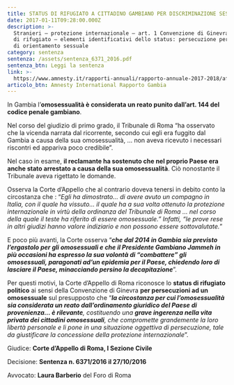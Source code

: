 ```yaml
---
title: STATUS DI RIFUGIATO A CITTADINO GAMBIANO PER DISCRIMINAZIONE SESSUALE
date: 2017-01-11T09:28:00.000Z
description: >-
  Stranieri – protezione internazionale – art. 1 Convenzione di Ginevra: status
  di rifugiato – elementi identificativi dello status: persecuzione per motivi
  di orientamento sessuale
category: sentenza
sentenza: /assets/sentenza_6371_2016.pdf
sentenza_btn: Leggi la sentenza
link: >-
  https://www.amnesty.it/rapporti-annuali/rapporto-annuale-2017-2018/africa/gambia/
articolo_btn: Amnesty International Rapporto Gambia
---
```

In Gambia l’**omosessualità è considerata un reato punito dall’art. 144 del codice penale gambiano**.

Nel corso del giudizio di primo grado, il Tribunale di Roma “ha osservato che la vicenda narrata dal ricorrente, secondo cui egli era fuggito dal Gambia a causa della sua omosessualità, … non aveva ricevuto i necessari riscontri ed appariva poco credibile”.

Nel caso in esame, **il reclamante ha sostenuto che nel proprio Paese era anche stato arrestato a causa della sua omosessualità**. Ciò nonostante il Tribunale aveva rigettato le domande.

Osserva la Corte d’Appello che al contrario doveva tenersi in debito conto la circostanza che : “_Egli ha dimostrato… di avere avuto un compagno in Italia, con il quale ha vissuto… il quale ha a sua volta ottenuto la protezione internazionale in virtù della ordinanza del Tribunale di Roma … nel corso della quale il teste ha riferito di essere omosessuale.” Infatti, “le prove rese in altri giudizi hanno valore indiziario e non possono essere sottovalutate._”

E poco più avanti, la Corte osserva “**_che dal 2014 in Gambia sia previsto l’ergastolo per gli omosessuali e che il Presidente Gambiano Jammeh in più occasioni ha espresso la sua volontà di “combattere” gli omosessuali, paragonati ad’un epidemia per il Paese, chiedendo loro di lasciare il Paese, minacciando persino la decapitazione_**”.

Per questi motivi, la Corte d’Appello di Roma riconosce lo **status di rifugiato politico** ai sensi della Convenzione di Ginevra **per persecuzioni ad un omosessuale** sul presupposto che “_**la circostanza per cui l’omosessualità sia considerata un reato dall’ordinamento giuridico del Paese di provenienza… è rilevante**, costituendo una **grave ingerenza nella vita privata dei cittadini omosessuali**, che compromette grandemente la loro libertà personale e li pone in una situazione oggettiva di persecuzione, tale da giustificare la concessione della protezione internazionale_”.

Giudice: **Corte d’Appello di Roma, I Sezione Civile** 

Decisione: **Sentenza n. 6371/2016 il 27/10/2016**

Avvocato: **Laura Barberio** del Foro di Roma
